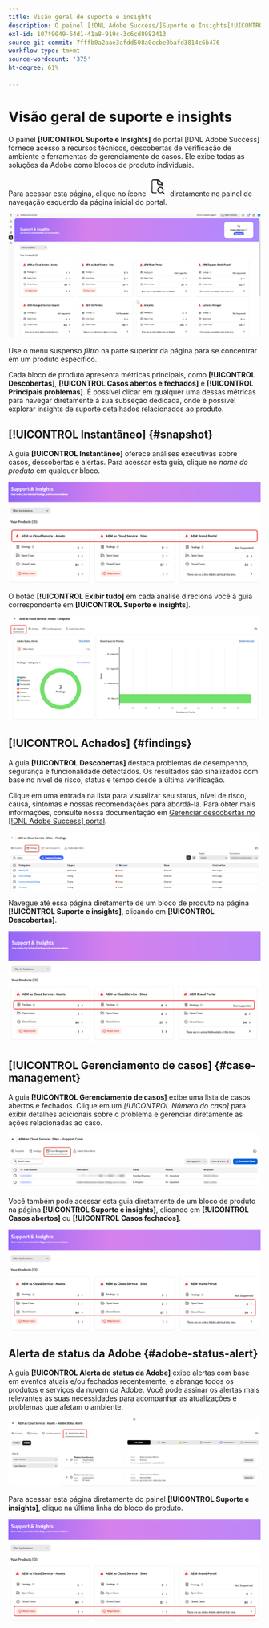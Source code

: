 ```yaml
---
title: Visão geral de suporte e insights
description: O painel [!DNL Adobe Success/]Suporte e Insights[!UICONTROL  do portal do /] fornece acesso a recursos técnicos, descobertas de verificação de ambiente e ferramentas de gerenciamento de casos.
exl-id: 107f9049-64d1-41a8-919c-3c6cd8982413
source-git-commit: 7fffb0a2aae3afdd508a0ccbe0bafd3814c6b476
workflow-type: tm+mt
source-wordcount: '375'
ht-degree: 61%

---
```


# Visão geral de suporte e insights

O painel **[!UICONTROL Suporte e Insights]** do portal [!DNL Adobe Success] fornece acesso a recursos técnicos, descobertas de verificação de ambiente e ferramentas de gerenciamento de casos. Ele exibe todas as soluções da Adobe como blocos de produto individuais.

Para acessar esta página, clique no ícone ![support-and-insights-icon](/help/adobe-success-portal/assets/support-and-insight-icon.png) diretamente no painel de navegação esquerdo da página inicial do portal.

![página de aterrissagem de suporte e insights](/help/adobe-success-portal/assets/support-and-insights-landing-page.png)

Use o menu suspenso *filtro* na parte superior da página para se concentrar em um produto específico.

Cada bloco de produto apresenta métricas principais, como **[!UICONTROL Descobertas]**, **[!UICONTROL Casos abertos e fechados]** e **[!UICONTROL Principais problemas]**. É possível clicar em qualquer uma dessas métricas para navegar diretamente à sua subseção dedicada, onde é possível explorar insights de suporte detalhados relacionados ao produto.

## [!UICONTROL Instantâneo] {#snapshot}

A guia **[!UICONTROL Instantâneo]** oferece análises executivas sobre casos, descobertas e alertas. Para acessar esta guia, clique no *nome do produto* em qualquer bloco.

![instantâneo do cartão de suporte e informações](/help/adobe-success-portal/assets/snapshot-from-support-insights-card.png)

O botão **[!UICONTROL Exibir tudo]** em cada análise direciona você à guia correspondente em **[!UICONTROL Suporte e insights]**.

![guia-instantâneo](/help/adobe-success-portal/assets/snapshot-tab-support-and-insights.png)

## [!UICONTROL Achados] {#findings}

A guia **[!UICONTROL Descobertas]** destaca problemas de desempenho, segurança e funcionalidade detectados. Os resultados são sinalizados com base no nível de risco, status e tempo desde a última verificação.

Clique em uma entrada na lista para visualizar seu status, nível de risco, causa, sintomas e nossas recomendações para abordá-la. Para obter mais informações, consulte nossa documentação em [Gerenciar descobertas no [!DNL Adobe Success] portal](/help/adobe-success-portal/technical-persona/support-and-insights/manage-findings-adobe-success-portal.md).

![guia de descobertas](/help/adobe-success-portal/assets/findings-tab-support-and-insights.png)

Navegue até essa página diretamente de um bloco de produto na página **[!UICONTROL Suporte e insights]**, clicando em **[!UICONTROL Descobertas]**.

![achados-do-suporte-e-cartão-informações](/help/adobe-success-portal/assets/findings-from-support-and-insights-card.png)

## [!UICONTROL Gerenciamento de casos] {#case-management}

A guia **[!UICONTROL Gerenciamento de casos]** exibe uma lista de casos abertos e fechados. Clique em um *[!UICONTROL Número do caso]* para exibir detalhes adicionais sobre o problema e gerenciar diretamente as ações relacionadas ao caso.

![guia-de-gerenciamento-de-casos](/help/adobe-success-portal/assets/case-management-tab-support-and-insights.png)

Você também pode acessar esta guia diretamente de um bloco de produto na página **[!UICONTROL Suporte e insights]**, clicando em **[!UICONTROL Casos abertos]** ou **[!UICONTROL Casos fechados]**.

![gerenciamento de casos de suporte e cartão de informações](/help/adobe-success-portal/assets/case-management-from-support-insights-card.png)

## Alerta de status da Adobe {#adobe-status-alert}

A guia **[!UICONTROL Alerta de status da Adobe]** exibe alertas com base em eventos atuais e/ou fechados recentemente, e abrange todos os produtos e serviços da nuvem da Adobe. Você pode assinar os alertas mais relevantes às suas necessidades para acompanhar as atualizações e problemas que afetam o ambiente.

![guia de alerta de status da adobe](/help/adobe-success-portal/assets/status-alert-tab-support-and-insights.png)

Para acessar esta página diretamente do painel **[!UICONTROL Suporte e insights]**, clique na última linha do bloco do produto.

![adobe-status-alert-support-and-insights-card](/help/adobe-success-portal/assets/status-alerts-from-support-insights-card.png)
